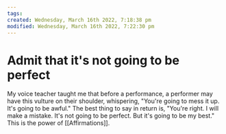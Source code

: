 ```yaml
---
tags: 
created: Wednesday, March 16th 2022, 7:18:38 pm
modified: Wednesday, March 16th 2022, 7:22:30 pm
---
```


# Admit that it's not going to be perfect
My voice teacher taught me that before a performance, a performer may have this vulture on their shoulder, whispering, "You're going to mess it up. It's going to be awful." The best thing to say in return is, "You're right. I will make a mistake. It's not going to be perfect. But it's going to be my best." This is the power of [[Affirmations]].